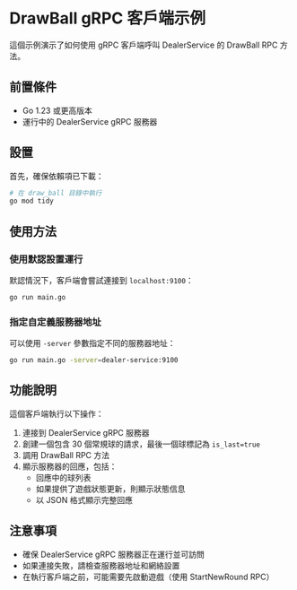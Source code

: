 # DrawBall gRPC 客戶端示例

這個示例演示了如何使用 gRPC 客戶端呼叫 DealerService 的 DrawBall RPC 方法。

## 前置條件

- Go 1.23 或更高版本
- 運行中的 DealerService gRPC 服務器

## 設置

首先，確保依賴項已下載：

```bash
# 在 draw_ball 目錄中執行
go mod tidy
```

## 使用方法

### 使用默認設置運行

默認情況下，客戶端會嘗試連接到 `localhost:9100`：

```bash
go run main.go
```

### 指定自定義服務器地址

可以使用 `-server` 參數指定不同的服務器地址：

```bash
go run main.go -server=dealer-service:9100
```

## 功能說明

這個客戶端執行以下操作：

1. 連接到 DealerService gRPC 服務器
2. 創建一個包含 30 個常規球的請求，最後一個球標記為 `is_last=true`
3. 調用 DrawBall RPC 方法
4. 顯示服務器的回應，包括：
   - 回應中的球列表
   - 如果提供了遊戲狀態更新，則顯示狀態信息
   - 以 JSON 格式顯示完整回應

## 注意事項

- 確保 DealerService gRPC 服務器正在運行並可訪問
- 如果連接失敗，請檢查服務器地址和網絡設置
- 在執行客戶端之前，可能需要先啟動遊戲（使用 StartNewRound RPC） 